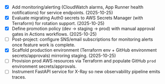 - [x] Add monitoring/alerting (CloudWatch alarms, App Runner health notifications) for service endpoints. (2025-10-25)
- [x] Evaluate migrating Auth0 secrets to AWS Secrets Manager (with Terraform) for rotation support. (2025-10-25)
- [x] Define promotion policy (dev → staging → prod) with manual approval gates in Actions workflows. (2025-10-25)
- [ ] Post-project: configure SNS/email subscriptions for monitoring alerts once feature work is complete.
- [x] Scaffold production environment (Terraform env + GitHub environment secrets/approvals) mirroring staging. (2025-10-25)
- [ ] Provision prod AWS resources via Terraform and populate GitHub `prod` environment secrets/approvals.
- [ ] Instrument FastAPI service for X-Ray so new observability pipeline emits traces.
